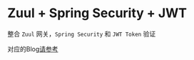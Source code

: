 # Zuul + Spring Security + JWT
整合 `Zuul` 网关，`Spring Security` 和 `JWT Token` 验证

对应的Blog[请参考](https://www.zhangaoo.com/article/spring-security-zuul-jwt)